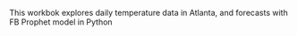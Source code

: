 This workbok explores daily temperature data in Atlanta, and forecasts with FB Prophet model in Python
